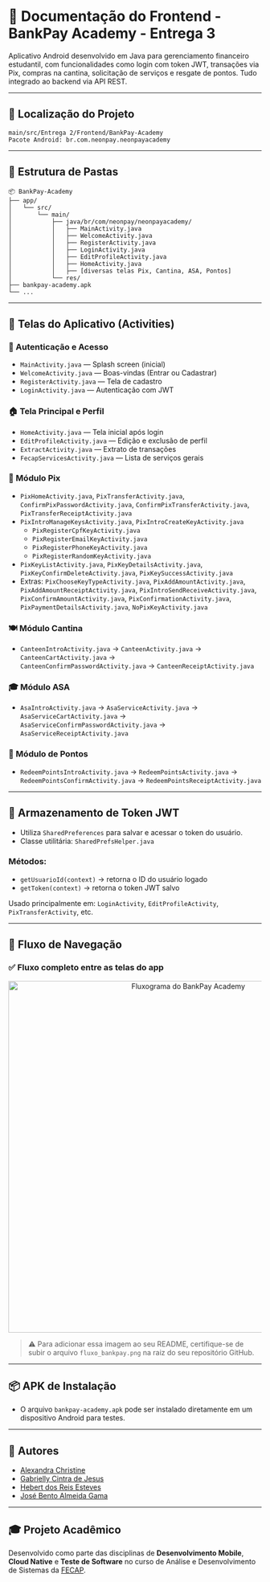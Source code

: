 
# 📱 Documentação do Frontend - BankPay Academy - Entrega 3

Aplicativo Android desenvolvido em Java para gerenciamento financeiro estudantil, com funcionalidades como login com token JWT, transações via Pix, compras na cantina, solicitação de serviços e resgate de pontos. Tudo integrado ao backend via API REST.

---

## 📍 Localização do Projeto

```
main/src/Entrega 2/Frontend/BankPay-Academy
Pacote Android: br.com.neonpay.neonpayacademy
```

---

## 📂 Estrutura de Pastas

```
📦 BankPay-Academy
├── app/
│   └── src/
│       └── main/
│           ├── java/br/com/neonpay/neonpayacademy/
│           │   ├── MainActivity.java
│           │   ├── WelcomeActivity.java
│           │   ├── RegisterActivity.java
│           │   ├── LoginActivity.java
│           │   ├── EditProfileActivity.java
│           │   ├── HomeActivity.java
│           │   ├── [diversas telas Pix, Cantina, ASA, Pontos]
│           └── res/
├── bankpay-academy.apk
└── ...
```

---

## 📄 Telas do Aplicativo (Activities)

### 🔐 Autenticação e Acesso
- `MainActivity.java` — Splash screen (inicial)
- `WelcomeActivity.java` — Boas-vindas (Entrar ou Cadastrar)
- `RegisterActivity.java` — Tela de cadastro
- `LoginActivity.java` — Autenticação com JWT

### 🏠 Tela Principal e Perfil
- `HomeActivity.java` — Tela inicial após login
- `EditProfileActivity.java` — Edição e exclusão de perfil
- `ExtractActivity.java` — Extrato de transações
- `FecapServicesActivity.java` — Lista de serviços gerais

### 💸 Módulo Pix
- `PixHomeActivity.java`, `PixTransferActivity.java`, `ConfirmPixPasswordActivity.java`, `ConfirmPixTransferActivity.java`, `PixTransferReceiptActivity.java`
- `PixIntroManageKeysActivity.java`, `PixIntroCreateKeyActivity.java`
  - `PixRegisterCpfKeyActivity.java`
  - `PixRegisterEmailKeyActivity.java`
  - `PixRegisterPhoneKeyActivity.java`
  - `PixRegisterRandomKeyActivity.java`
- `PixKeyListActivity.java`, `PixKeyDetailsActivity.java`, `PixKeyConfirmDeleteActivity.java`, `PixKeySuccessActivity.java`
- Extras: `PixChooseKeyTypeActivity.java`, `PixAddAmountActivity.java`, `PixAddAmountReceiptActivity.java`,
  `PixIntroSendReceiveActivity.java`, `PixConfirmAmountActivity.java`, `PixConfirmationActivity.java`,
  `PixPaymentDetailsActivity.java`, `NoPixKeyActivity.java`

### 🍽️ Módulo Cantina
- `CanteenIntroActivity.java` → `CanteenActivity.java` → `CanteenCartActivity.java` →  
  `CanteenConfirmPasswordActivity.java` → `CanteenReceiptActivity.java`

### 🎓 Módulo ASA
- `AsaIntroActivity.java` → `AsaServiceActivity.java` → `AsaServiceCartActivity.java` →  
  `AsaServiceConfirmPasswordActivity.java` → `AsaServiceReceiptActivity.java`

### 🎁 Módulo de Pontos
- `RedeemPointsIntroActivity.java` → `RedeemPointsActivity.java` →  
  `RedeemPointsConfirmActivity.java` → `RedeemPointsReceiptActivity.java`

---

## 🔐 Armazenamento de Token JWT

- Utiliza `SharedPreferences` para salvar e acessar o token do usuário.
- Classe utilitária: `SharedPrefsHelper.java`

### Métodos:
- `getUsuarioId(context)` → retorna o ID do usuário logado
- `getToken(context)` → retorna o token JWT salvo

Usado principalmente em: `LoginActivity`, `EditProfileActivity`, `PixTransferActivity`, etc.

---

## 🔁 Fluxo de Navegação

### ✅ Fluxo completo entre as telas do app

<p align="center">
  <img src="fluxo_bankpay.png" alt="Fluxograma do BankPay Academy" width="700">
</p>

> ⚠️ Para adicionar essa imagem ao seu README, certifique-se de subir o arquivo `fluxo_bankpay.png` na raiz do seu repositório GitHub.

---

## 📦 APK de Instalação

- O arquivo `bankpay-academy.apk` pode ser instalado diretamente em um dispositivo Android para testes.

---

## 👥 Autores

- [Alexandra Christine](https://www.linkedin.com/in/alexandra-christine-silva-590092257)  
- [Gabrielly Cintra de Jesus](https://www.linkedin.com/in/gabrielly-cintra/)  
- [Hebert dos Reis Esteves](https://linkedin.com/in/hebert-/)  
- [José Bento Almeida Gama](https://www.linkedin.com/in/jos%C3%A9-almeida-80063a256/)

---

## 🎓 Projeto Acadêmico

Desenvolvido como parte das disciplinas de **Desenvolvimento Mobile**, **Cloud Native** e **Teste de Software** no curso de Análise e Desenvolvimento de Sistemas da [FECAP](https://www.fecap.br/).
